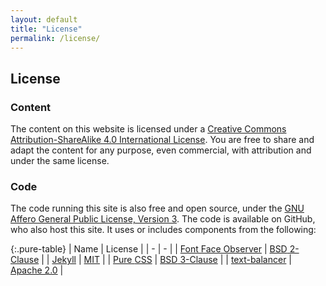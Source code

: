 ```yaml
---
layout: default
title: "License"
permalink: /license/
---
```


## License

### Content

The content on this website is licensed under a
[Creative Commons Attribution-ShareAlike 4.0 International License](
https://creativecommons.org/licenses/by-sa/4.0/).
You are free to share and adapt the content for any purpose, even commercial,
with attribution and under the same license.

### Code

The code running this site is also free and open source,
under the [<abbr>GNU</abbr> Affero General Public License, Version 3](
https://www.gnu.org/licenses/agpl-3.0.en.html).
The code is available on GitHub, who also host this site.
It uses or includes components from the following:

{:.pure-table}
| Name | License |
| - | - |
| [Font Face Observer](https://fontfaceobserver.com/) | [<abbr>BSD</abbr> 2-Clause](https://opensource.org/licenses/BSD-2-Clause) |
| [Jekyll](https://jekyllrb.com/) | [<abbr>MIT</abbr>](https://opensource.org/licenses/MIT) |
| [Pure <abbr>CSS</abbr>](https://purecss.io/) | [<abbr>BSD</abbr> 3-Clause](https://opensource.org/licenses/BSD-3-Clause) |
| [text-balancer](https://github.com/nytimes/text-balancer) | [Apache 2.0](https://www.apache.org/licenses/LICENSE-2.0) |